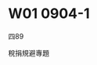 # W01 0904-1


四89

稅捐規避專題

<!-- 
兩種寫作類型：法規範（反避稅一般條款、特別條款）、實務判決解讀（躉繳保費的各種（8種）類型：短期、密集、高齡、帶病、舉債、保險費高於保險金）


---


一般反避稅條款

納稅者權利保護法第7條第3項


反避稅特別條款

所得稅法14-3條

遺產及贈與稅法15條，第5條


個別規範使用的優先性？


滯納金、利息繳付的問題


---

保險相關稅捐規避行為

躉繳保費的各種（8種）類型：

何謂短期、密集、高齡、帶病、舉債、保險費高於保險金。。。


---

國際稅法：稅基侵蝕與利潤移轉


2013-2015，15份報告：稅基侵蝕與利潤移轉行為


OECD



---

數位化時代來臨，傳統的「常設機構」標準已經不再有效

2022年

雙支柱方案，

支柱一：企業的超額利潤，分配到消費者、使用者所在的國家，公平分配。
    門檻：

支柱二：全球最低稅負制
    企業全球整體稅率較低，企業所屬稅籍母國，有權對企業全球利潤課稅

--- -->



<!-- 我們這一堂課是稅捐規避專題問題的討論。
我們針對稅捐規避這一個特定的稅捐法上的行為，或者在民法上可能被評價為規避行為的情形，來討論其稅負上的問題。這門課程作為研究所課程，主要由同學挑選稅捐規避議題進行報告。換言之，雖然前面會有老師授課，但主要仍以同學報告為主。

同學可以選擇兩個方向進行討論：  
第一，規範面問題。在我國法制中，有許多與稅捐規避有關的規範。例如《納稅者權利保護法》第7條第3項，是典型的稅捐規避行為定義條款。再如《所得稅法》第14-3條、《遺產及贈與稅法》第15條與第5條等。  
其中，《所得稅法》第14-3條大致上針對個人透過股權安排規避個人所得稅的情形，是一種特別條款規定。這些個別稅法上的反規避條款，與《納保法》第7條之間存在特別法與一般法的適用關係。例如司法實務認為，若第14-3條適用，則不再適用《納保法》第7條。因此不會有依納保法第7條衍生的滯納金與利息加徵問題。這是規範層面的重點。

第二，實務面問題。透過司法判決分析稅捐規避的具體個案。例如躉繳保險費，司法實務與財政部見解認為此為稅捐規避行為，整理出八種類型特徵：躉繳、高額、短期、密集、高齡、帶病、舉債、保險金與保費間不合理關係。這些特徵雖未明確定義「高齡」、「短期」等標準，但實務會依個案判斷。其核心問題在於，當保費大於保險金時，保險契約不再具備風險承擔本質，而淪為規避遺產稅的工具。例如利用《遺產及贈與稅法》第16條第9款或《保險法》第112條規定，將保險金排除於遺產之外，達到減少稅負目的。這在某時期成為常見規避案例。

因此，寫作方向可為：  
一、規範比較，透過構成要件、法律效果與判決分析，說明不同反規避條款間的關聯。  
二、判決解析，針對特定類型（如躉繳保險）逐一檢視其是否構成稅捐規避，並提出見解。
 -->


<!-- 我們這一堂課是稅捐規避專題問題的討論
 我們針對稅捐規避這一個特定的稅捐法上的行為 或者當然其實也有一些非一定特別是針對稅捐規避 但它在民法上面,它可能在稅法以外的其他領域裡面 可能會被評價為是一個規避的行為的這種討論 關於它的稅負上的問題的討論 那這個稅捐規避專題的討論當然 作為一個研究所的課程 主要是由各位同學來挑選稅捐規避的議題來做報告的進行 換言之就是說,雖然會有前面老師的上課 但原則上主要還是以同學的報告為主 因此各位同學可以選擇兩個方向去做一個稅捐規避問題的討論 一個是規範面的問題 也就是說在我國法制裡面 有許多跟稅捐規避行為有關的規範 比如說我們最常熟知的 所謂的納稅者權利保護法第7條 第3項的規定 它是一個最典型的稅捐規避行為的定義規定 然後關於這個定義條的規定 納保法第7條跟其他的稅捐規避行為的規範 比如說我們隨便舉個例子 所得稅法十四之三條 遺產及贈與稅法第15條的規定 遺產及贈與稅法第5條的規定 那所得稅法十四之三 我們把它大致上稱為是一個 個人透過跟國內外之營利事業或非營利事業或個人之間 透過他們的股權的安排的方式 來規避個人所得稅的一個特別條款規定 那這樣的一個特別條款規定 在我們法規範裡面究竟跟納保法之間的規範適用 因為你在講構成要件 如果它是一個規範層面裡面的問題 通常它就會有所謂的特別法 跟一般法之間的規範上的適用關係 那構成要件上它如何的有特別跟一般的規範適用 那這個是我剛舉例的就是說 特別是在我們個別稅法裡面 有一些稅制規避的條文規定 那當然我剛舉的所得稅法十四之三 跟這個遺產贈與稅法第15條 或是跟第12條的 對不起那個第5條的視為贈與規定 跟遺產贈與稅法第15條

第15條的視為贈予規定 跟遺產贈予稅法第15條視為遺產的規定 它某程度上其實就是一個 防堵行為人或納稅義務人 他在做相關的契約上的安排 這個因此所產生出來的減少稅負 而這個減少稅負的行為 基本上是不被認為是被允許的 那這個是從規範層面的部分 那我在還沒有排定同學報告之前的時候 我會有一個時間跟各位大概的去概覽一下 我們國內的稅捐規範的相關行為 彼此之間規範上的關係 我會大概大致上討論 但只有僅此而已 因為更細的討論 可能各位要透過個別的判決 去了解這幾個規範 彼此之間的關聯性 比如說在個別的判決裡面 他有提到說 假設14-3條是作為特別規定條款 因此在法律適用上面來講 他只適用所得稅法第14-3條的規定 就不再適用納保法第7條的規定 這個地方要特別注意到的是 他有那個個別規範適用的優先性以後 因此我們會討論一個問題是 這樣他會不會再有納保法第7條 所規定的滯納金跟利息繳付的問題 所得稅法14-3 遺產及爭取稅法第15條 以及遺產及爭取稅法第5條的 四維遺產跟四維證明規定 他們全部都只有 只有把他們民法上的契約行為 把它轉成稅賞應課稅的所得 或稅賞應課稅的遺產 稅賞應課稅的證明 但他沒有滯納金的問題 簡單來講就是他不會立刻直接 在該當規避構成要解的時候 就直接被稅認監管加徵一個15%的滯納金 這個是他最重要的區別之一 這也會我們在我們的課程講解初步上面 去跟各位去談 那也因此在規範彼此適用

在規範彼此適用之間的關係上面 透過規範的架構的比較 就構成要件的比較 法律效果的比較 然後以司法實務上的判決 作為你的血肉 就是去說明這幾個之間的差別 因為你不能光單純自己去主張 你可能有相關的一些判決 來作為你的一個見解的基礎 這是一個寫作問題的方向 另外一個寫作的方向是 我們就直接進入司法判決 因此以司法判決裡面 所分析的稅捐規避行為的個案 比如說我舉一個例子 躉繳保險費是我們過往在 司法實務上被認為是一種 稅捐規避行為的態樣 躉繳保險費的行為 甚至司法實務上面 根據財政部 根據司法實務的最高刑判決 跟高刑的判決 它總共有整理出八種特徵 躉繳保險費的行為 你只要有這八種特徵的多數特徵 它就認定為是稅捐規避 我們講躉繳保費 這個是一個類型特徵 躉繳的概率就是一次繳納保險費 高額投保、短期投保、密集投保 然後剛剛講躉繳 重病投保、帶病投保 然後高齡投保 這樣七個 對不起六個 我剛剛講幾個 躉繳、短期、密集 這個 高齡投保、帶病投保 還有一個是 躉繳保費 總共八個類型特徵 舉債投保 六 然後接下來 有一個非常重要的特徵叫做 保險金跟保險費之間的關係 保險金跟保險費之間的關係 還有一個 八種類型特徵 那八種類型特徵裡面 它也沒有告訴你什麼叫高齡 什麼叫短期投保 什麼叫密集投保 躉繳投保大概我們可以理解 這個就是腫腳的意思 但什麼是短期 何謂短期 何謂密集 何謂舉債 舉債也是一個 你可以去考慮的一個問題 然後保險金跟保險費之間的關係 OK 保險金跟保險費 究竟存在什麼樣一個關係 而被認為是一個稅捐規避行為 那麼你可以透過 司法實務乃至於基真實務上 它所整理出來這八種類型 去探討每一個類型 彼此之間的這一個特徵 它到底是究竟該當於稅捐規避行為的 哪項構成要件 也因此 我們的這個課程 以同學們的報告為主 然後用規範面 用實務發生的實例 也就是曾經 做成的司法的判決 那當然


那當然你以這個的解析作為去討論說 這幾種類型特徵裡面 你認為哪一些東西可能其實不是典型特徵 比如說我舉個例子來講 像剛剛講的躉繳寶貝 躉繳寶貝其實躉繳本身不是重要類型特徵 只是這一類的投保保險型 剛好他們全部都是躉繳 躉繳其實主要的會被認為是規避行為 是因為透過躉繳的方式 你比較很清楚的呈現出 保險金跟保險費之間的關聯性 簡單來講就是當你投保的時候 你投入的保險費跟你拿回的保險金比一比 你的保險費比保險金還高 你保險費拿一千萬出去 結果保險事故該當的時候 保險要件該當被保險死亡的時候 結果繼承人只拿回來 指定受益人繼承人只拿回來九百萬 你投進去一千萬只拿回來九百萬 這什麼這哪門子的保險 這一種關聯性 保險金跟保險費 透過躉繳能夠讓投保之兩方 一個是藥保的一個是保險公司 他們彼此能夠很清楚的知道 這個其實不是真正的一個保險 保險本來是一個風險承擔的概念 就是說我可能繳一百塊 等到保險事故發生的時候 原則上我可以領回比一百塊更多 多到多少 這個可能要看你的風險的計算 可能你投入一百塊你可以領到一千塊 由於我保險事故發生的時候被保險死亡 因為我爸爸死了 我可能會有一段時間裡面 因為我爸爸是家裡面的經濟支柱 所以我透過投保保險的方式 來照顧我這一些被保險人死亡之後 被繼承人死亡之後的遺屬 他們在一段時間裡面的生活 保險本來的功能是這樣 結果你 投入一千塊你只能拿回來九百塊 沒有道理 這個就不是一個非常典型的保險契約 這也是為什麼保險之所以 當你透過輪繳保費 你的保險費竟然低於保險金的時候 那一定被認為規避 因為沒有道理 你留著一千塊還是一千塊 甚至還會有利息增加 你怎麼會越投保越拿回更少 這裡面只有一個理由的解釋 那就是因為你看到遺產贈與稅法十一 十六條第9款規定 或者是你看到保險法一百一十二條的規定 說你只要保險契約指定受益人 那個不列入遺產 你看到那個條文規定的時候 想說心想「見獵心喜」就趕快去投保保險 趁你爸爸還重病這種情況底下 你趕快就是去用爸爸的名義趕快買保險 然後一次就繳個一千萬 雖然一千萬到時候過世的時候 爸爸死掉的時候 可能他只能領回舊保險 沒關係啊 因為一千萬留下來 他是要記錄遺產範圍 你是要刻意產稅的 可是如果變九百萬的話 我就不用刻意產稅 所以我就趕快就去 用爸爸的名義去投保保險 然後受益人就寫我自己 就這樣的方式 這個在我們實務上面 在某一個時期非常非常多的案例類型 因此你寫作可以有兩種方式。 -->


<!-- 因此你寫作可以有兩種方式
同學們可以各自依照你自己的興趣來做問題的寫作 這也是我們這個稅捐規避問題專題的一個研究方向 當然我必須要去講 在國際租稅法領域裡面也有非常多的所謂的稅捐規避 或者他們用比較中性的字眼 叫做稅基侵蝕與利潤移走 稅基侵蝕與利潤移走 也就是透過關係企業之間在各國之間的分佈 利用各國之間的稅制上的歧異 來降低整體就是集團企業在國際之間的整體稅負 讓他降到最低 這樣子的一個行為 特別是利用彼此之間是關係企業的方式 也就是說甲跟乙、A跟B是關係企業 A在自己的本國 他本身被課比較高的所得稅 他在B國他的稅負是比較低的 因此對A、B的 A、B他們是一個關係企業 他們的股東是同一批人 對他們來講如果這一筆所得在A的母國 會被課比較高的所得稅 那我會嘗試著把利潤 透過契約定價的方式 把利潤讓我在B國的企業去獲得利潤 而不要在A國裡面去實現利潤 簡單來講就是把利潤移動到B去 讓B國能夠取得比較高的利潤 因為他的稅負會比較低 甚至他是不課所得稅的租稅天堂 換言之我們透過關係企業之間的組織安排 再加上契約上的條件的約定 例如移轉定價行為 例如透過借錢 就是借錢的方式替代資本的投入 也就是我透過把資金用借貸的方式 用借貸的方式因為企業跟你借錢 他是要先付利息給你 利息給你他可以降低企業本身的盈餘 因為如果是稅後 就是說如果是他賺錢再發放福利盈餘給你 那因為對企業來講他不能降低 他不能降低他的盈餘 簡單來講因為發放盈餘不是一個費用 他是一個結算你的收入減成本費用以後的淨值 那因為你有盈餘你再把盈餘發放給他的股東 那從股東的角度來看 他可以透過組織的安排 契約形式的安排來讓整體稅負降到最低 這種情況我們國際租稅法裡面 在2013年到2015年之間出一份報告 那個報告就是被稱之為稅基侵蝕與利潤移轉的行為 總共出了15份的報告的內容 每一份報告內容都在針對在21世紀 20世紀後半葉以後的全球化 乃至於在20世紀最後10年時間 開始數位化時代的來臨的狂潮 產生了國際之間的企業透過全球化 透過數位化來降低自己的集團稅負 這樣子的一個行為的一個應對手段 OECD因此在G20的要求底下 我們在2013年到2015年出了BEPS 因為剛剛講的稅基侵蝕與利潤移轉 它就被合稱為叫BEPS 1.0方案 這個是我們在2013到2015年 OECD作為國際之間除了聯合國以外 最重要的經濟合作發展組織 當然也有些人稱它是一個富人俱樂部 因為OECD大多數是一個已開發國家所組成 但這裡面其實也包含了許多 傳統上被認為是不是已開發國家 但是它經濟實力某種程度上 也被認可是強大的 比如說墨西哥 比如說南非 比如說南韓也是 OECD不是傳統上只有G7的這幾個 歐洲跟美國或日本在內的這幾個國家而已 其實它也包含了一些 在經濟實力上面基本上它是被肯認的 就是說像比如說南韓 或者是比如說像墨西哥 南非 他們在經濟體量上面來講 也被認為是他們是有一定程度 所以透過G20的要求 OECD國家然後去做了一個 BEPS BEPS行動方案 1.0的2013年到2015年 總共15個行動方針的報告 到了2019年的時候 儘管美中貿易之間開始產生摩擦 但基本上國際租稅法的方向並沒有改變 原則上數位化跟全球化的時代的來臨 也造成了很多企業 基本上它不需要在各國境內設置常設機構 它一樣可以把它的商品 賣到你們自己的國家來 而這一種在各國裡面 基本上它不用設立常設機構 它只需要設立發貨倉庫或物流中心就好 這一種傳統上被認為不算是常設機構的 輔助型的機構 那這個不構成常設機構 因此不會在消費者所在地的國家 產生了應被課稅的所得 所以會讓這一些企業因此享有超額的利潤 超額的利潤 比如說LV包包 一個LV包包要價一百萬台幣 假設這樣 以前你可能是要坐飛機跑到巴黎 或者近一點你可能跑到日本去 或到香港去 你去LV的專門店才能買到 而且還限量版 因為它的高額價值就創造在 你不是隨時隨地就可以買得到 你一定要透過一定程度上的條件審核 你要買其他其他的東西 買到夠了以後你才可以登記 然後去拿到它的限量包 一個就要價一百萬 這種方式所創造出來的需求 讓LV包包高單價 當然它有它的獨特性 雖然我實在看不太出來 不過沒關係 對某些人來講它就是獨特性 那這種獨特性 以前可能要跑到巴黎你才能去買 但現在很簡單 你根本不用 你只要網路下單就可以 你只要網路上面 你就可以買得到 所以LV包包從此 它也不需要在日本東京設什麼分店 因為日本人想買 很簡單 直接上法國的網站 就可以訂得到 這是數位化時代來臨 帶給這一些跨國經營企業的 我們講叫超額利潤 基本上它根本不用在你日本 香港或者是在新加坡設什麼店 你想要買什麼東西 一切直接從法國原廠出來 所以理論上來講 對這些企業 它不用在各國設立分店 它可以做生意到各國世界去 另外第二種的數位化企業就是 它甚至看不出來 有這樣子的一個做生意的行為 可是只要你在它的平台上去使用 去搜尋資料 它就可以透過你搜尋資料 收集來透過演算法 用人工智慧的方式 去推敲出你的搜尋軌跡 跟你的個人嗜好 這個東西變成是一個有用的資訊 為什麼會有用 因為它可以給有需要的人 賣給他 讓他你的廣告可以精準的打擊到 或者是輸送給你要的消費者 簡單來講就是 第二類型態的數位化 對企業產生了什麼樣的影響 就是說我們出現了一種 基本上它不是一個企業 它只是提供一個平台 讓你在上面可以方便的搜尋相關的資料 比如說Google 比如說FB 它提供的都是給你免費的 讓你可以在上面交朋友 然後你可以在上面 找到你所需要的任何資料 而這些資料都是免費的 你只是把你的搜尋軌跡 貢獻給Google或FB 然後它再透過你搜尋的資料 把這些資料做分析 它透過它的人工智慧的演算去計算 你這個人常常在買耳機 那我就可以推送耳機的訊息給你 以前出國旅遊，要通過旅行社，現在不用，可以通過網路平台，搜尋機票、酒店、行程，獲得自己想要的資訊


---


有時候你可能以前都是要打電話去訂房、訂位的 不用,你只要上去booking.com 你只要去上agoda,你就可以買機加酒 你就可以有各式各樣的不同的配合的方式 而這一些全部都看起來都是免費 因為看起來只有你付一次費用 你就可以拿到機票跟在當地的住宿 而對你來講,你極高程度上的方便 而你的搜尋軌跡也會因此變成平台 它本身收集資訊的來源 來創造它的廣告商的收益 這個是數位化時代裡面 我們所看得到的這些企業的出現 當然有些企業因為這一些而倒閉了 比如說像傳統以前的 像旅行社做生意就會越來越困難 因為簡單來講就是說 以前的可能你要去法國巴黎旅遊 你可能除非是自住 不然的話你參加旅行團的旅行 通常你大概就會有旅行社來幫忙做這些事情 不過現在很多人找資訊 你想要去什麼點 自己想要去combine什麼樣子的一個組合 這個都是你可以去做的一個 平台經濟甚至會有第三種類型 它基本上光單純只是提供搜尋的資料跟引擎 那也就是如同剛剛我們所提到的 它透過這些資訊的收集演練 甚至你可以推送廣告跟推送相關的 經濟上的產品來獲利的這種模式 
 -->


<!-- 因此2019年開始
其實OECD也在這樣一個全球化的浪潮底下裡面 繼續去推出2019年到2022年之間 因為它有大概三年左右的時間 其中是它去搜尋公眾意見 也就是說OECD被賦予著 就是去徵集各個國家這些專業者 消費者這一些企業界他們的看法如何 他們推出了我們稱之為叫BPS2.0版 也被稱之為叫雙支柱方案的 國際租稅的課稅行動方案 也就是說雙支柱方案 支柱一跟支柱二 支柱一針對剛剛我們講的企業的超額利潤 嘗試著希望從這一些企業 把一部分的超額利潤 分配到消費者或使用者所在地的國家 即使他在這些消費國 或是使用者所在地的國家 他並沒有常設機構 傳統的國際租稅法是在講 你要在當地有常設機構 當地國家才取得課稅權限 可是對這個數位化時代來臨以後 各企業基本上他都不需要到你們當地 去設一個常設機構 在這種情況底下 他仍然可以去創造企業的超額利潤 像剛剛講的LV包包 LV包包是一個很典型的 你基本上不用在日本東京 新加坡或香港設分店 當然你要設分店也可以 那是更大程度上可以創造你在當地的集客 但其實很多人可以直接下網站 直接去訂購你的LV的包包就可以了 也因為這樣子的一個存在 因此在2019年開始OECD 一樣受到這樣子去徵詢公眾意見 到2022年提出來的雙支柱方案 支柱方案一 關於企業超額利潤的消費者 跟使用者所在地國家的公平的分配 嘗試著要定位 當你的營業總額超過一定標準 營業總額超過一定標準 而且你的利潤超過一定標準者 那必須要將你的盈餘 也就是所得在各個使用者 或是消費者所在地的國家 享有課稅權限 來對你去做課稅權限的行使 2022年所提出來的雙支柱方案 支柱方案一 企業的超額利潤分配 因此他要去定義什麼叫超額利潤 超額利潤是適用在哪一些 總額超過多少數額 以及他的利潤有多少 這樣的一個情況底下裡面的企業 才加以適用 支柱二 在講全球最低稅負制 也就是當一個企業 透過在全球範圍內裡面的 企業的組織安排 跟他的企業的企業的企業形式 讓他的稅負可以降到一定水準 那麼對於這個企業所屬的 稅籍居民國家 他有權限來對他 課最低最低的稅負 也就是說這個企業所屬的母國 可以對這個企業 他在全球範圍內裡面 如果他的利潤跟他的稅負 比較起來低於一定的水準 那麼稅籍居民國家 享有權限對他去做 全球最低稅負制的課稅 這個是支柱方案二 支柱方案二 2019到2022年所推出的 雙支柱方案 透過支柱一的超額利潤的分配 以及支柱二的全球最低稅負制 希望建立在全球範圍內 活動的企業可以將他的利潤 讓各國去做分享 然後讓這一個 在各國透過這一種活動 因此獲利的這些企業 至少負擔最低程度的稅捐負擔 以避免各國用稅捐 低稅負的方式去做 被認為是不公平的競爭行為 因為有些國家就是不課所得稅 因此當你的稅籍居民國 假如你不對他課稅 那麼其他的第二層次的稅籍居民國家 就有機會來對他課最低稅負制 這一個制度的方案 2022年的雙支柱方案 本來是在美國前任總統 之前拜登 之前的財政部長葉倫底下 基本上他作為美國的財政部長 他認為第一支柱方案 會讓美國為主的這些IT企業 像Google、Facebook、Amazon 這一些跨國企業 由於他在各國的利潤 要跟各國分享 所以他認為 如果可以透過支柱二的方案 能夠讓美國至少有收到一個最低稅負 這個是一種被折衷 被協調出來的一個結果 但隨著2024年美國風雲變色以後 就是川普總統上台以後 目前為止OECD裡面的雙支柱方案 川普對德國跟法國說 你如果敢對我們美國企業 課什麼超額利潤分配的稅捐 這就是對美國企業的歧視行為 你試試看 看我關稅給你加徵多少 2024年以後的國際租稅法 我自己都不太能確定 雙支柱方案能不能再繼續推行 因為這些IT企業的稅籍居民國家 多數是美國 當然你可以想像得出來 你看得出來 你只看得到Google、Facebook 或是Amazon或是Apple而已 其實不是只有這個Starbucks 這個麥當勞這一類的消費型 或是Walmart或是Costco 這一些全球的這些消費型的巨擘 不管是服務型的巨擘 或是商品型的巨擘 當然你會看到少數人 好像做黑手般的那個汽車產業 比如說德國福斯或日本的Toyota 他們做這個東西 對美國人來講跟做黑手沒兩樣 就是這樣 雖然看起來製造業很強 這個當然川普上台以後 他帶來的是不太一樣的觀念 他認為美國可能 當然我們現在還不太能知道 川普這個人到底是什麼樣的個性 不過至少他有一件事情 他是認為說 美國人透過商品跟服務賺的錢 那個不算錢 那個不算錢 那個不叫貿易逆差 但是你賣東西賣給我 你賣很多 這個叫做貿易逆差 這個是對他來講是貿易逆差 所以你們德國人、法國人 你們那個日本人 賣那麼多汽車到我們這裡來 對我們來講是貿易逆差 你們占我便宜 至少從川普的角度是這樣看待 沒有美國的配合 基本上


從川普的角度是這樣看待 沒有美國的配合,基本上BEPS 2.0版不太可能實行 至少支柱一就一定不可能實行 那支柱一不可能實行,我們對支柱二的實行方案的前景當然也未見其可能性 因為講白一點就是,這些大型的企業如果在全球一樣享有超低稅負的話 美國要怎麼去對他自己國家的企業來做課稅 那這個畢竟還是美國的事情,這個不是其他國家能夠介入的事情 那回過頭來也只是跟各位去講 國際租稅法的趨勢從1945年、1950年以後的全球化趨勢以來 原則上國際稅法的趨勢確實是在避免重複課稅 促進各國之間的人員資金跟商品的互相交流 這樣的一個全球化趨勢走到了2024年為止 至少在目前為止,看起來川普時代來臨,2.0時代來臨以後 未必會像以前的1950年代以後 也是由美國自己主導所創立的這樣一個全球化 以規則為秩序的為前提的這種全球化機制 全球化帶來了後面1990年代開始的數位化 我們這一整套國際租稅法的規則 建構在全球化數位化底下商品人員資金自由的流動 是不是在2024年以後會有改變 我沒有辦法給各位預測 不過至少到目前為止 我們的稅法裡面仍然有許多涉及跨國之間的 租稅規避安排的防杜規定 這也是一種稅捐規避條款 雖然不直接稱之為稅捐規避 雖然是稱之為稅基侵蝕與利潤移轉 也就是BEPS這樣的一個方案 我們這一堂課的目標 因此可以focus在以下這幾個方面 也就是稅捐規範 我國的稅法上的稅捐規避和規範 跟稅捐規避行為有關的判決 以及國際租稅法之間的稅捐規避行為規範跟案例 來作為各位同學報告的方向 這個是我們首先跟各位 大致上去做一下這個seminar課程的說明 這個是首先第一個部分  -->


<!-- 
----

## 第二部分，行政事務


接下來的話就稍微比較技術性的 也就是說因為是以同學們的報告為主 所以我們原則上今天的課程時間 雖然下個禮拜才是正式 你在決定要不要選這個課程的時間 但原則上因為我們要排報告 所以我們這一堂課原則上是 每位同學要報告的時間 那如果假設有同學們參加比較踴躍 那我們可能時間要稍微做一下調整 剩餘下來的時間 我再會利用這些剩餘時間 來做一些課程基本概念上的解釋跟說明 因此各位看到我課綱上的安排 我會在前面幾堂課裡面 我自己先目前為止先安排了四週 因為我在今天上課之前 我也不能知道到底有多少同學要上課 那所以我先做了四週的安排 當然這個是可以彈性調整 然後之後就接下來就有同學們來做報告 你可以任選一個主題 那你可以對你的主題 如果你有想要修學分的同學 原則上你就一定要排報告 因為我們沒有報告以外的評分方式 因為我們沒有考試 沒有那個筆試 我們就是用報告 那報告的話就是期中報告跟期末報告 期中報告的時候就是由你來台上 來做主題的報告 或是判決評釋的報告 或者是你要去做國際租稅法的案例的報告 也可以 那你報告完以後 我們會在上面會再請 如果可以的話 就是有另外一位語壇的同學 來評論你的報告 那再來由大家來討論 然後最後面就由老師 來去做一些個別的評價跟討論 然後你再把它做一些修正 作為你的期末報告來繳交 這個是我們大概 我們在這一堂課裡面的課程進行的方式 所以今天同學們原則上 你要選定你 如果有意願修課的話 那你就要選定你報告的時間 主題不一定要立刻今天 但基本上是一定要報告 第二種可能性當然就是 如果你不想報告 但你想聽聽看也可以 原則上課程還是可以旁聽 只是沒有修學分的話 基本上就旁聽就這樣而已 那如果你需要報告的內容的話 你也一樣可以跟助教登記 然後請報告的同學 把報告做成以後 然後我們同時寄給各位同學一份 我自己的習慣就是說 我當研究生的時候 我參加了每一堂課 我都會蒐集他們的報告 幹嘛呢 幹嘛 蒐集報告幹嘛 要他們簽名嗎 不是啊 蒐集報告就是有人幫你 做這個主題的整理 你不覺得很好嗎 別人報告 他已經把這個問題做了一個整理 好不好其次 至少將來有機會 假設哪一天 你出去事務所工作 你在事務所工作 你的指導律師說 子軒律師啊 請你把那個 關於我們那個 移轉定價的那個規範 那個案例給我整理一下 回去趕快找一找 移轉定價 以前某位同學報告過 至少拿來抄也有一個東西可以抄啊 不然你什麼東西怎麼抄 就這樣 所以你如果要旁聽 那當然很好 你也可以來跟我們同學登記 當然最好還是 希望各位能夠出席參與 因為有時候 旁聽報告跟 就有來出席 旁聽報告跟你單純只是拿那個資料 其實說實在 拿這個資料 有時候都只是蠻粗淺的報告 因為不一定每位同學報告的時候 就已經做好比較完整的整理 那也因此 旁聽的同學 你可以來登記要資料 但基本上你也大概只能說 有來真正來參加這個課程 大致上你才會比較清楚知道 說我們大概在課程裡面 討論了哪些問題點 那這個是第二種 可能性的參與的方式 那原則上要修學分的 原則上我們要排定報告時間 如果旁聽你有意願報告 那更好 我就想說 如果你也很想報告 老師我學分修滿了 我不需要這個學分 但是我願意報告 那也可以 那也很好 我沒有意見 所以我們也盡量 可以排給各位同學時間這樣子 那這個是我們這一堂課的 課程參與的模式 我們的 我們就沒有考試 所以我們就是期中跟期末報告 我們把它合起來 做一份學期成績的報告 所以各位在期末的時間 就準時叫一份報告就可以 那這樣子基本上 對不起 自己報告 自己做報告 所以我們沒有一起合作 一起合作報告的這個形式 雖然理論上來講 各位應該可以合作 可以合作的方式是說 我看你報告的題目我覺得不錯 那我也跟你做同樣一份報告 跟你做同樣一個主題的報告 因為有時候是這樣就是 我看子軒的報告 我覺得他議題很有趣 對我來講還滿有啟發性 但是我切入角度跟他不一樣 那這時候我也可能會去做 同一個主題 但不同角度切入的報告 這個也是有可能 所以歡迎各位同學來參加這個課程 然後最後面 我只是跟各位講一件事情 因為我們這個課程 只有很有限的時間是老師講課 所以我們沒有稅捐規避 就除了前面幾個小時的時間 我們沒有每一個問題的 很仔細的在這個課程上討論 其實大部分都還是同學們報告 所以接下來大概就是由各位同學 利用時間想一想 可以想一想 你可以稍微想一下 然後如果可以的話 你可能大概 我們就今天去排定報告的時間 然後老師再斟酌還有剩多少時間 我來做一些基本的概念 跟基本的一些問題的討論跟說明 給各位做參考 大致上是這樣一個模式 看各位同學 先有沒有一般性的問題想問的 可以的話就可以了 但如果不行也沒有關係 沒有關係 與談的本身的用意是 有人報告 有另外一位同學幫你看 就這樣 在學術研究的形式 通常都會有一個報告人 會有一個與談人 那在上面報告 另外一位做與談 這樣就會說 我對你的報告我有什麼什麼想法 那你當然就這樣 人家幫你與談 那他的報告你也幫人家與談 所以就互相一個報告一個與談 但如果你時間上 假設 特別是我不太知道 我們今天這樣排下來 假設 如果每一次上課時間 有兩位同學報告 那這個時候會時間比較趕 那時候如果排與談 這真的會比較急 所以同學們就是說 如果那一次上課是 一位同學報告 那這樣就會比較空 就看 因為老師還不太確定 每位同學的意願 如果可以的話 有與談就最好 沒有也沒有關係 就這樣 還有沒有問題 對我還有一件事情 報告交出來的時間 你不要我們來上課了 這時候才取信發給大家 這樣不太好 你好歹好歹 最前面一天 你一定要把報告 寫出來給助教 讓助教可以發信給大家 這樣好不好 然後因為老師個人習慣的緣故 所以請報告的同學 務必印一份 印一份那個紙本的 因為老師會當場記錄 我會記錄 你報告的主要的問題的焦點 我直接會在上面記錄 那通常也是老師在講評上 我會根據我的記錄去做分析 然後之後會用這個記錄去對照 你期末報告裡面的那個修改 修改的那個程度 所以請同學們交報告的話 務必在前一天就寄給助教 然後再取信發給大家 然後你要不要印出來 各位可以各自決定 但報告的同學請務必 印一份紙本的報告給我 這樣也可以 也可以子軒這邊印 那總而言之就是你最晚 前一天一定要交 所以我們禮拜四上課 你一定要禮拜三給大家 同學們有一份報告 這樣不然今天來還不知道要講什麼 好不好 那還有沒有問題 那個在座因為有很多新的同學 除了我已經認識的 稅法組研二以上的同學以外 那可能有一些是今年剛進來 那因為我也不太確定 各位是法研所 科法所 或者是其他的這個研究生 政法院






老師從來不教人討漏稅的 我只教人規避 不是 我只教人不涉及討漏的 因為規避基本上它是一個趨吉避凶 就是人們本來就會透過組織或契約形式的安排 盡量讓自己的稅負減少 這是正常的 規避沒有什麼大不 不是 規避沒有什麼可以道德上多非難的 就這樣 規避本來就是趨吉避凶 繳稅 我也知道繳稅是國民的義務 但是能少繳就是少繳 對不對 少一塊錢就是多賺一塊錢 這個我也會 我也知道 所以我們不討漏稅 但我們必須要知道 法律形式跟契約或組織 它會帶來稅負的歧異 你總是理性上想一件事情 所以有可能盡量降低你的稅負 這一種節稅的行為 這基本上是人之常態 我們沒有什麼好苛責 也沒有什麼好非難 我們只是告訴你一件事情 規避跟節稅會有一個界線 那個界線也是我們在這個課堂裡面 我們要花時間去跟各位去討論的 究竟在什麼情況底下叫節稅 什麼情況底下叫避稅 那什麼又是屬於跨過處羅漢界 應該不被許可的 討漏稅的行為 這個也許我們在課堂上面 我們會在這個前面的幾堂課裡面 老師會跟各位稍微做一些基本的 觀念上的介紹 


那回過頭來 其實主要也是跟各位講就是說 無論如何你是什麼背景 就非財稅法背景也好 甚至我不曉得會不會有刑事法背景 不過也非常歡迎各位 能夠考慮到跟租稅議題有關 那稅權規避就是一個在實務上 蠻被討論的一個稅法的議題 那歡迎各位同學來這裡 參加這個議題 那我們就先從租交 先從稅 我們大概稍微一輪 介紹完自己以後 然後大概理學財稅法的那個經驗 大概在哪裡這樣子 或從哪裡來 那就這樣介紹完以後 我們就先休息一下 

---




各位同學好 我是現在財稅法組 出了二個年級 然後我的背景是我過去是 沒有念普通高中 那時候是念台北商業大學 官部財稅科 然後考成就考到中正法律 然後在那邊也是接觸 盛子龍老師和黃俊傑老師 教的財稅法 當然還有柯老師的開放式課程 然後決定要報考財稅法組這樣 然後現在是柯老師的租交 如果有問題可以 可以來詢問我 謝謝 那大家好 我是經濟法組的術藝學生 那我是藍雲稅 那以前大學的時候 曾經有修過的課程是 我以前是輔大的 所以在輔大有修過 黃元浩教授的課 認識了稅法這樣 我是財稅法組現在碩顎的何耀之 然後之前是在政治大學 有上過盛子龍老師的讀稅法 然後對這個領域滿有興趣 然後就跟那幾個學長一起準備 然後後來就也考上這邊 然後希望可以在這堂課 就是更精進自己的學術報告能力 這樣子 老師好大家好 我是公法組碩顎葉佳和 然後我是來旁聽的 對 因為上學期就是 柯老師的課程資訊有推薦我說 老師有一堂課 找盛子龍老師來演講 然後就有來聽 然後就覺得對稅法有一點興趣 然後我的稅法的學習來源是韓宋 對 就是想要多學一些這樣子 謝謝老師 大家好我是林宏軒 然後我是財稅法組碩顎 然後背景是大學的時候 有聽過這個 有上過柯老師的那個稅捐法導論 大家好我是稅法二的黃凱廷 然後接觸稅法是從大學的時候 上柯老師的稅法總論 然後那時候就 就是被老師那個對分配正義的追求 就是感動然後吸引 所以後來去來考了稅法組 對然後 上學期就是有做一個 就是老師稅捐專題的報告 是在討論那個第7條 納瓦爾第7條 正大經的核心性問題 然後這個就有機會的話也會 就是朝這個方向在 就是在挖的更深 大家好 我是財稅法組碩一的新生康育瑞 我是畢業自中正大學 然後我讀財稅法的背景 就是在從大三大四 就是有修過盛子龍老師開設 就是稅捐機制的法專題 下次我看到范老師 我一定跟他crazy計畫 不會啦謝謝謝謝中正大學培養 許多對財稅法有興趣的那個研究生 不管是不是進財稅法組或是公法 其實中正大學確實也培養非常多 他說我們都聽了他的課 然後跑去台大 他說我們都聽了他的課 然後跑去台大 然後之前有打過普華飛的那個 竹稅法比賽 然後主要是看林子軒學長的講義 學稅法這樣 謝謝 大家好 我的名字叫林柏聰 然後也是今年財稅法組碩一新生這樣 然後我學稅法背景就是 大四最後一個學期的時候 修了柯老師的租稅法導論 然後好像考得還不錯 就決定報財稅法組 然後大概就這樣 我是今年財稅法碩一的林路思 然後我大學的時候 有修過柯老師開的稅法總論 跟所有的稅法儀 老師好 大家好 我也是今年財稅法碩一的新生 然後我是李潔 然後我畢業於政治大學 然後我是財政學系的 然後我大學有修過范老師的稅法 也有修過我們系上 就是陳國恩老師開的稅法這樣 大家好 我是科法碩碩一的蔡宇軒 然後我大學的時候 是念台大會計系的 所以有修過陳妍安老師的稅務法規 謝謝 大家好 我是科法三的張海倫 然後我的之前的背景是會計 然後我從去年開始修了老師的各種課程 然後就是覺得會計跟法律的兩個領域之間 還是有蠻不可忽視的鴻溝這樣 所以我覺得非常值得研究的空間 謝謝大家 我是朱莉耿浩苗 是從美國來的交換生 所以我完全不熟悉中華民國的法律 但是我學過美國的federal income tax 上個學期 然後我自己個人的目標也是稅的規避 因為美國有global taxation 所以很多在海外生活的美國人 也一直都在這個灰色地帶 所以對這個課程比較感興趣 老師好大家好 我是財稅法綽義的董姿萍 大學時期也是修柯老師的稅務法法論 然後老師那時候有介紹財稅法論這個高考的那一課 我就跑去考了 那現在的話就是邊工作在台北國稅局 做遺產對查審業務 然後同時還整天上課 那我還是老師還是強調一下 其實各位在下個禮拜之前 基本上你還是有機會可以退學 這個如果真空出來 剛好那個時間空出來都沒人 那老師就自動填補上去 就這樣而已 所以就是你不用太特別覺得拘束 說好像這個如果萬一到時候有什麼變化 沒關係這個大學裡面的基本上的課程 基本上的參與歡迎大家來 那如果可以報告當然是最好 那這個是你休學分你一定要有報告 就這樣而已好不好 那我們就先休息一下 然後各位想一想 然後如果可以我們大概就十分鐘之後 再來跟子軒這邊登記好不好 有可能 我有可能沒有 好 那就可以先下課休息





 -->